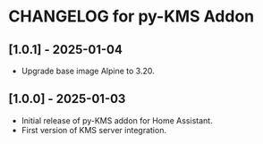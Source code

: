 # CHANGELOG for py-KMS Addon

## [1.0.1] - 2025-01-04
- Upgrade base image Alpine to 3.20.


## [1.0.0] - 2025-01-03
- Initial release of py-KMS addon for Home Assistant.
- First version of KMS server integration.


